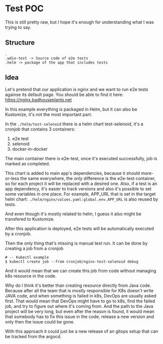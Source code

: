 # Test POC

This is still pretty raw, but I hope it's enough for understanding what I was trying to say.

## Structure

```
. 
.wdio-test -> Source code of e2e tests
.helm -> package of the app that includes tests
```

## Idea

Let's pretend that our application is nginx and we want to run e2e tests againse its default page. You should be able to find it here: https://nginx.badhouseplants.net

In this example everything is packaged in Helm, but it can also be Kustomize, it's not the most important part. 

In the `./helm/test-selenoid` there is a helm chart test-selenoid, it's a cronjob that contains 3 containers:

1. e2e test
2. selenoid 
3. docker-in-docker

The main container there is e2e-test, once it's executed successfully, job is marked as completed. 

This chart is added to main app's dependencies, because it should more-or-less the same everywhere, the only difference is the e2e-test container, so for each project it will be replaced with a desired one. Also, if a test is an app dependency, it's easier to track versions and also it's possible to set some variables in one place. For example, APP_URL that is set in the target helm chart: `./helm/nginx/values.yaml:global.env.APP_URL` is also reused by tests.

And even though it's mostly related to helm, I guess it also might be transfered to Kustomize. 

After this application is deployed, e2e tests will be automatically executed by a cronjob.

Then the only thing that's missing is manual test run. It can be done by creating a job from a cronjob

```shell
# -- Kubectl example 
$ kubectl create job --from cronjob/nginx-test-selenoid debug
```

And it would mean that we can create this job from code without managing k8s resource in the code. 

Why do I think it's better than creating resource directly from Java code. Because after all the team that is mostly responsible for K8s doesn't write JAVA code, and when something is failed in k8s, DevOps are usually asked first. That would mean that DevOps might have to go to k8s, find the failed job, and try to figure out where it's coming from. And the path to the Java project will be very long, but even after the reason is found, it would mean that somebody has to fix this issue in the code, release a new version and only then the issue could be gone.

With this approach it could just be a new release of an gitops setup that can be tracked from the argocd.
